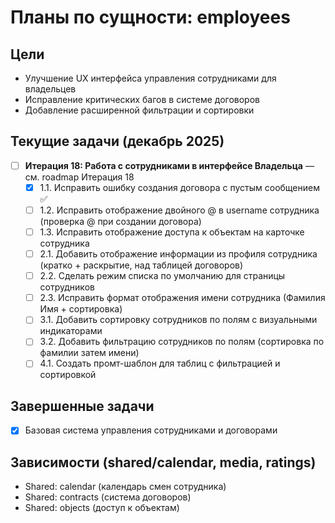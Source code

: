 # Планы по сущности: employees

## Цели
- Улучшение UX интерфейса управления сотрудниками для владельцев
- Исправление критических багов в системе договоров
- Добавление расширенной фильтрации и сортировки

## Текущие задачи (декабрь 2025)
- [ ] **Итерация 18: Работа с сотрудниками в интерфейсе Владельца** — см. roadmap Итерация 18
  - [x] 1.1. Исправить ошибку создания договора с пустым сообщением ✅
  - [ ] 1.2. Исправить отображение двойного @ в username сотрудника (проверка @ при создании договора)
  - [ ] 1.3. Исправить отображение доступа к объектам на карточке сотрудника
  - [ ] 2.1. Добавить отображение информации из профиля сотрудника (кратко + раскрытие, над таблицей договоров)
  - [ ] 2.2. Сделать режим списка по умолчанию для страницы сотрудников
  - [ ] 2.3. Исправить формат отображения имени сотрудника (Фамилия Имя + сортировка)
  - [ ] 3.1. Добавить сортировку сотрудников по полям с визуальными индикаторами
  - [ ] 3.2. Добавить фильтрацию сотрудников по полям (сортировка по фамилии затем имени)
  - [ ] 4.1. Создать промт-шаблон для таблиц с фильтрацией и сортировкой

## Завершенные задачи
- [x] Базовая система управления сотрудниками и договорами

## Зависимости (shared/calendar, media, ratings)
- Shared: calendar (календарь смен сотрудника)
- Shared: contracts (система договоров)
- Shared: objects (доступ к объектам)
